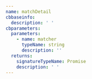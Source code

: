 ```yaml
---
name: matchDetail
cbbaseinfo:
  description: ' '
cbparameters:
  parameters:
    - name: matcher
      typeName: string
      description: ''
  returns:
    signatureTypeName: Promise
    description: ' '
---
```

<CBBaseInfo/> 
 <CBParameters/>
